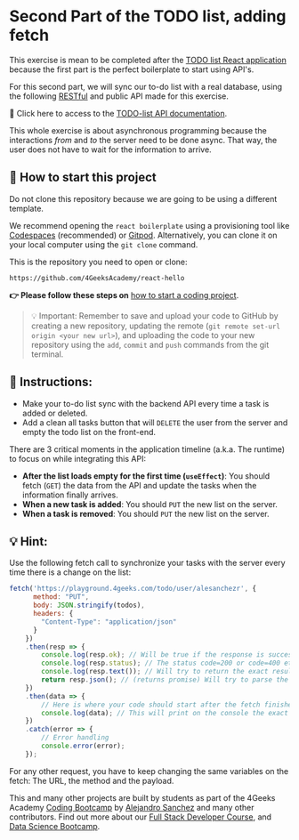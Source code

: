 <!-- hide -->
# Second Part of the TODO list, adding fetch
<!-- endhide -->

This exercise is mean to be completed after the [TODO list React application](https://4geeks.com/interactive-coding-tutorial/todo-list) because the first part is the perfect boilerplate to start using API's.

For this second part, we will sync our to-do list with a real database, using the following [RESTful](https://4geeks.com/lesson/understanding-rest-apis) and public API made for this exercise.

🔗 Click here to access to the [TODO-list API documentation](https://playground.4geeks.com/todo/docs).

This whole exercise is about asynchronous programming because the interactions *from* and *to* the server need to be done async. That way, the user does not have to wait for the information to arrive.

## 🌱 How to start this project

Do not clone this repository because we are going to be using a different template.

We recommend opening the `react boilerplate` using a provisioning tool like [Codespaces](https://4geeks.com/lesson/what-is-github-codespaces) (recommended) or [Gitpod](https://4geeks.com/lesson/how-to-use-gitpod). Alternatively, you can clone it on your local computer using the `git clone` command.

This is the repository you need to open or clone:

```text
https://github.com/4GeeksAcademy/react-hello
```

**👉 Please follow these steps on** [how to start a coding project](https://4geeks.com/lesson/how-to-start-a-project).

> 💡 Important: Remember to save and upload your code to GitHub by creating a new repository, updating the remote (`git remote set-url origin <your new url>`), and uploading the code to your new repository using the `add`, `commit` and `push` commands from the git terminal.

## 📝 Instructions:

- Make your to-do list sync with the backend API every time a task is added or deleted.
- Add a clean all tasks button that will `DELETE` the user from the server and empty the todo list on the front-end.

There are 3 critical moments in the application timeline (a.k.a. The runtime) to focus on while integrating this API:
- **After the list loads empty for the first time (`useEffect`)**: You should fetch (`GET`) the data from the API and update the tasks when the information finally arrives.
- **When a new task is added**: You should `PUT` the new list on the server.
- **When a task is removed**: You should `PUT` the new list on the server.

## 💡 Hint:

Use the following fetch call to synchronize your tasks with the server every time there is a change on the list:

```js
fetch('https://playground.4geeks.com/todo/user/alesanchezr', {
      method: "PUT",
      body: JSON.stringify(todos),
      headers: {
        "Content-Type": "application/json"
      }
    })
    .then(resp => {
        console.log(resp.ok); // Will be true if the response is successful
        console.log(resp.status); // The status code=200 or code=400 etc.
        console.log(resp.text()); // Will try to return the exact result as a string
        return resp.json(); // (returns promise) Will try to parse the result as JSON and return a promise that you can .then for results
    })
    .then(data => {
        // Here is where your code should start after the fetch finishes
        console.log(data); // This will print on the console the exact object received from the server
    })
    .catch(error => {
        // Error handling
        console.error(error);
    });
```

For any other request, you have to keep changing the same variables on the fetch: The URL, the method and the payload.

This and many other projects are built by students as part of the 4Geeks Academy [Coding Bootcamp](https://4geeksacademy.com/us/coding-bootcamp) by [Alejandro Sanchez](https://twitter.com/alesanchezr) and many other contributors. Find out more about our [Full Stack Developer Course](https://4geeksacademy.com/us/coding-bootcamps/part-time-full-stack-developer), and [Data Science Bootcamp](https://4geeksacademy.com/us/coding-bootcamps/datascience-machine-learning).
